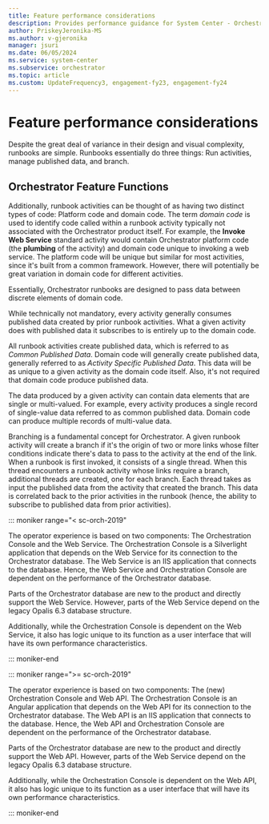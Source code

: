 ```yaml
---
title: Feature performance considerations
description: Provides performance guidance for System Center - Orchestrator
author: PriskeyJeronika-MS
ms.author: v-gjeronika
manager: jsuri
ms.date: 06/05/2024
ms.service: system-center
ms.subservice: orchestrator
ms.topic: article
ms.custom: UpdateFrequency3, engagement-fy23, engagement-fy24
---
```



# Feature performance considerations

Despite the great deal of variance in their design and visual complexity, runbooks are simple. Runbooks essentially do three things: Run activities, manage published data, and branch.  

## Orchestrator Feature Functions

Additionally, runbook activities can be thought of as having two distinct types of code: Platform code and domain code. The term *domain code* is used to identify code called within a runbook activity typically not associated with the Orchestrator product itself. For example, the **Invoke Web Service** standard activity would contain Orchestrator platform code (the **plumbing** of the activity) and domain code unique to invoking a web service. The platform code will be unique but similar for most activities, since it's built from a common framework. However, there will potentially be great variation in domain code for different activities.  

Essentially, Orchestrator runbooks are designed to pass data between discrete elements of domain code.  

While technically not mandatory, every activity generally consumes published data created by prior runbook activities. What a given activity does with published data it subscribes to is entirely up to the domain code.  

All runbook activities create published data, which is referred to as *Common Published Data*. Domain code will generally create published data, generally referred to as *Activity Specific Published Data*. This data will be as unique to a given activity as the domain code itself. Also, it's not required that domain code produce published data.  

The data produced by a given activity can contain data elements that are single or multi\-valued. For example, every activity produces a single record of single\-value data referred to as common published data. Domain code can produce multiple records of multi\-value data.  

Branching is a fundamental concept for Orchestrator. A given runbook activity will create a branch if it's the origin of two or more links whose filter conditions indicate there's data to pass to the activity at the end of the link. When a runbook is first invoked, it consists of a single thread. When this thread encounters a runbook activity whose links require a branch, additional threads are created, one for each branch. Each thread takes as input the published data from the activity that created the branch. This data is correlated back to the prior activities in the runbook \(hence, the ability to subscribe to published data from prior activities\).  

::: moniker range="< sc-orch-2019"

The operator experience is based on two components: The Orchestration Console and the Web Service. The Orchestration Console is a Silverlight application that depends on the Web Service for its connection to the Orchestrator database. The Web Service is an IIS application that connects to the database. Hence, the Web Service and Orchestration Console are dependent on the performance of the Orchestrator database.

Parts of the Orchestrator database are new to the product and directly support the Web Service. However, parts of the Web Service depend on the legacy Opalis 6.3 database structure.  

Additionally, while the Orchestration Console is dependent on the Web Service, it also has logic unique to its function as a user interface that will have its own performance characteristics.  

::: moniker-end

::: moniker range=">= sc-orch-2019"

The operator experience is based on two components: The (new) Orchestration Console and Web API. The Orchestration Console is an Angular application that depends on the Web API for its connection to the Orchestrator database. The Web API is an IIS application that connects to the database. Hence, the Web API and Orchestration Console are dependent on the performance of the Orchestrator database.

Parts of the Orchestrator database are new to the product and directly support the Web API. However, parts of the Web Service depend on the legacy Opalis 6.3 database structure.  

Additionally, while the Orchestration Console is dependent on the Web API, it also has logic unique to its function as a user interface that will have its own performance characteristics.  

::: moniker-end
